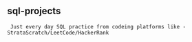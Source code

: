 ## sql-projects

``` Just every day SQL practice from codeing platforms like - StrataScratch/LeetCode/HackerRank```
